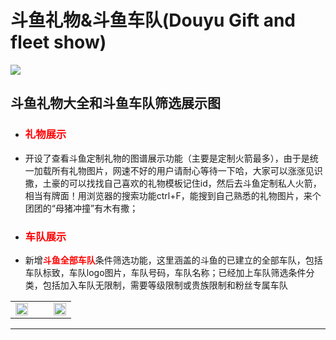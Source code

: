 # 斗鱼礼物&斗鱼车队(Douyu Gift and fleet show)
[![](https://data.jsdelivr.com/v1/package/gh/popzoo/pop/badge)](https://www.jsdelivr.com/package/gh/popzoo/pop)
## 斗鱼礼物大全和斗鱼车队筛选展示图
<ul>
   <li><h3><a href="https://www.popzoo.ga/gift.html" style=" color:red; text-decoration:none" target="_blank" >礼物展示</a></h3></li>
   <li>开设了查看斗鱼定制礼物的图谱展示功能（主要是定制火箭最多），由于是统一加载所有礼物图片，网速不好的用户请耐心等待一下哈，大家可以涨涨见识撒，土豪的可以找找自己喜欢的礼物模板记住id，然后去斗鱼定制私人火箭，相当有牌面！用浏览器的搜索功能ctrl+F，能搜到自己熟悉的礼物图片，来个团团的“母猪冲撞”有木有撒；</li>
   <li><h3><a href="https://www.popzoo.ga/car.html" style="color:red; text-decoration:none" target="_blank" >车队展示</a></h3></li> 
   <li>新增<strong><a style="text-decoration:none; color:red;" href="https://www.popzoo.ga/car.html" target="_blank">斗鱼全部车队</a></strong>条件筛选功能，这里涵盖的斗鱼的已建立的全部车队，包括车队标致，车队logo图片，车队号码，车队名称；已经加上车队筛选条件分类，包括加入车队无限制，需要等级限制或贵族限制和粉丝专属车队</li>
</ul><table><tr>
        <td><a href="https://www.popzoo.ga/gift.html" target="_blank"><img src="https://rawcdn.githack.com/popzoo/pop/0294a9ce2bceb95eda42bddcd7938a309afdd013/images/giftShow.jpg" width="100%"></a></td><td>&nbsp;&nbsp;</td>
        <td><a href="https://www.popzoo.ga/car.html" target="_blank"><img src="https://rawcdn.githack.com/popzoo/pop/0294a9ce2bceb95eda42bddcd7938a309afdd013/images/motorcadeShow.jpg" width="100%"></a></td>
   </tr></table><hr>    
